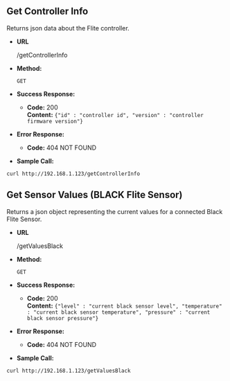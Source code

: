 **Get Controller Info**
----
  Returns json data about the Flite controller.

* **URL**

  /getControllerInfo

* **Method:**

  `GET`

* **Success Response:**

  * **Code:** 200 <br />
    **Content:** `{"id" : "controller id", "version" : "controller firmware version"}`
 
* **Error Response:**

  * **Code:** 404 NOT FOUND <br />

* **Sample Call:**

`curl http://192.168.1.123/getControllerInfo`


**Get Sensor Values (BLACK Flite Sensor)**
----
  Returns a json object representing the current values for a connected Black Flite Sensor.

* **URL**

  /getValuesBlack

* **Method:**

  `GET`

* **Success Response:**

  * **Code:** 200 <br />
    **Content:** `{"level" : "current black sensor level", "temperature" : "current black sensor temperature", "pressure" : "current black sensor pressure"}`
 
* **Error Response:**

  * **Code:** 404 NOT FOUND <br />

* **Sample Call:**

`curl http://192.168.1.123/getValuesBlack`
